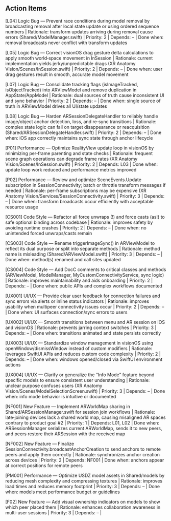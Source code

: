 ## Action Items
[L04] Logic Bug — Prevent race conditions during model removal by broadcasting removal after local state update or using ordered sequence numbers | Rationale: transform updates arriving during removal cause errors (Shared/ModelManager.swift) | Priority: 2 | Depends: – | Done when: removal broadcasts never conflict with transform updates

[L05] Logic Bug — Correct visionOS drag gesture delta calculations to apply smooth world‑space movement in InSession | Rationale: current implementation yields jerky/unpredictable drags (XR Anatomy Vision/Scenes/InSession.swift) | Priority: 2 | Depends: – | Done when: user drag gestures result in smooth, accurate model movement

[L07] Logic Bug — Consolidate tracking flags (isImageTracked, isObjectTracked) into ARViewModel and remove duplication in AppState/AppModel | Rationale: dual sources of truth cause inconsistent UI and sync behavior | Priority: 2 | Depends: – | Done when: single source of truth in ARViewModel drives all UI/state updates

[L08] Logic Bug — Harden ARSessionDelegateHandler to reliably handle image/object anchor detection, loss, and re‑sync transitions | Rationale: complex state logic can fail on target disappearance or reacquisition (Shared/ARSessionDelegateHandler.swift) | Priority: 2 | Depends: – | Done when: iOS app correctly maintains sync state through anchor lifecycle

[P01] Performance — Optimize RealityView update loop in visionOS by minimizing per‑frame parenting and state checks | Rationale: frequent scene graph operations can degrade frame rates (XR Anatomy Vision/Scenes/InSession.swift) | Priority: 2 | Depends: L03 | Done when: update loop work reduced and performance metrics improved

[P02] Performance — Review and optimize SceneEvents.Update subscription in SessionConnectivity; batch or throttle transform messages if needed | Rationale: per-frame subscriptions may be expensive (XR Anatomy Vision/Services/SessionConnectivity.swift) | Priority: 3 | Depends: – | Done when: transform broadcasts occur efficiently with acceptable resource usage

[CS001] Code Style — Refactor all force unwraps (!) and force casts (as!) to safe optional binding across codebase | Rationale: improves safety by avoiding runtime crashes | Priority: 2 | Depends: – | Done when: no unintended forced unwraps/casts remain

[CS003] Code Style — Rename triggerImageSync() in ARViewModel to reflect its dual purpose or split into separate methods | Rationale: method name is misleading (Shared/ARViewModel.swift) | Priority: 3 | Depends: – | Done when: method(s) renamed and call sites updated

[CS004] Code Style — Add DocC comments to critical classes and methods (ARViewModel, ModelManager, MyCustomConnectivityService, sync logic) | Rationale: improves maintainability and aids onboarding | Priority: 2 | Depends: – | Done when: public APIs and complex workflows documented

[UX001] UI/UX — Provide clear user feedback for connection failures and sync errors via alerts or inline status indicators | Rationale: improves usability when multipeer connectivity issues occur | Priority: 2 | Depends: – | Done when: UI surfaces connection/sync errors to users

[UX002] UI/UX — Smooth transitions between menu and AR session on iOS and visionOS | Rationale: prevents jarring context switches | Priority: 3 | Depends: – | Done when: transitions animated and state persists correctly

[UX003] UI/UX — Standardize window management in visionOS using openWindow/dismissWindow instead of custom modifiers | Rationale: leverages SwiftUI APIs and reduces custom code complexity | Priority: 2 | Depends: – | Done when: windows opened/closed via SwiftUI environment actions

[UX004] UI/UX — Clarify or generalize the “Info Mode” feature beyond specific models to ensure consistent user understanding | Rationale: unclear purpose confuses users (XR Anatomy Vision/Scenes/ModelSelectionScreen.swift) | Priority: 3 | Depends: – | Done when: info mode behavior is intuitive or documented

[NF001] New Feature — Implement ARWorldMap sharing in Shared/ARSessionManager.swift for session join workflows | Rationale: late‑joining devices lack a shared world map, causing misaligned AR spaces contrary to product goal #2 | Priority: 1 | Depends: L01, L02 | Done when: ARSessionManager serializes current ARWorldMap, sends it to new peers, and peers restore their ARSession with the received map

[NF002] New Feature — Finalize SessionConnectivity.broadcastAnchorCreation to send anchors to remote peers and apply them correctly | Rationale: synchronizes anchor creation across devices | Priority: 2 | Depends: NF001 | Done when: anchors appear at correct positions for remote peers

[PM001] Performance — Optimize USDZ model assets in Shared/models by reducing mesh complexity and compressing textures | Rationale: improves load times and reduces memory footprint | Priority: 3 | Depends: – | Done when: models meet performance budget or guidelines

[F02] New Feature — Add visual ownership indicators on models to show which peer placed them | Rationale: enhances collaboration awareness in multi-user sessions | Priority: 3 | Depends: – | 
